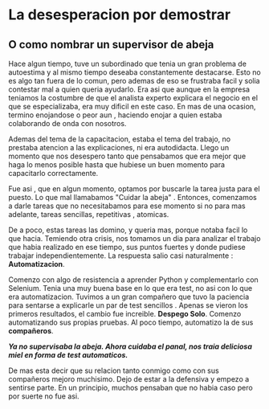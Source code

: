 # La desesperacion por demostrar
## O como nombrar un supervisor de abeja

<p>Hace algun tiempo, tuve un subordinado que tenia un gran problema de autoestima y al mismo tiempo deseaba constantemente destacarse. Esto no es algo tan fuera de lo comun, pero ademas de eso se frustraba facil y solia contestar mal a quien queria ayudarlo. Era asi que aunque en la empresa teniamos la costumbre de que el analista experto explicara el negocio en el que se especializaba, era muy dificil en este caso. En mas de una ocasion, termino enojandose o peor aun , haciendo enojar a quien estaba colaborando de onda con nosotros.</p>

<p>Ademas del tema de la capacitacion, estaba el tema del trabajo, no prestaba atencion a las explicaciones, ni era autodidacta. Llego un momento que nos desespero tanto que pensabamos que era mejor que haga lo menos posible hasta que hubiese un buen momento para capacitarlo&nbsp;correctamente.</p>

<p>Fue asi , que en algun momento, optamos por buscarle la tarea justa para el puesto. Lo que mal llamabamos &quot;Cuidar la abeja&quot; . Entonces, comenzamos a darle tareas que no necesitabamos para ese momento si no para mas adelante, tareas sencillas, repetitivas , atomicas.&nbsp;</p>

<p>De a poco, estas tareas las domino, y queria mas, porque notaba facil lo que hacia. Temiendo otra crisis, nos tomamos un dia para analizar el trabajo que habia realizado en ese tiempo, sus puntos fuertes y donde pudiese trabajar independientemente. La respuesta salio casi naturalmente : <strong>Automatizacion</strong>.</p>

<p>Comenzo con algo de resistencia a aprender Python y complementarlo con Selenium. Tenia una muy buena base en lo que era test, no asi con lo que era automatizacion. Tuvimos a un gran compa&ntilde;ero que tuvo la paciencia para sentarse a explicarle un par de test sencillos . Apenas se vieron los primeros resultados, el cambio fue increible. <strong>Despego Solo</strong>. Comenzo automatizando sus propias pruebas. Al poco tiempo, automatizo la de sus <strong>compa&ntilde;eros</strong>.&nbsp;</p>

<p><strong><em>Ya no supervisaba la abeja. Ahora cuidaba el panal, nos traia deliciosa miel en forma de test automaticos.</em></strong></p>

<p>De mas esta decir que su relacion tanto conmigo como con sus compa&ntilde;eros mejoro muchisimo. Dejo de estar a la defensiva y empezo a sentirse parte. En un principio, muchos pensaban que no habia caso pero por suerte no fue asi.</p>
